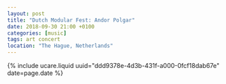 ```yaml
---
layout: post
title: "Dutch Modular Fest: Andor Polgar"
date: 2018-09-30 21:00 +0100
categories: [music]
tags: art concert
location: "The Hague, Netherlands"
---
```


{% include ucare.liquid uuid="ddd9378e-4d3b-431f-a000-0fcf18dab67e" date=page.date %}
